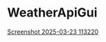 # WeatherApiGui
[Screenshot 2025-03-23 113220](https://github.com/user-attachments/assets/d7c2e060-2902-477b-b8c3-4f989316fe32)
